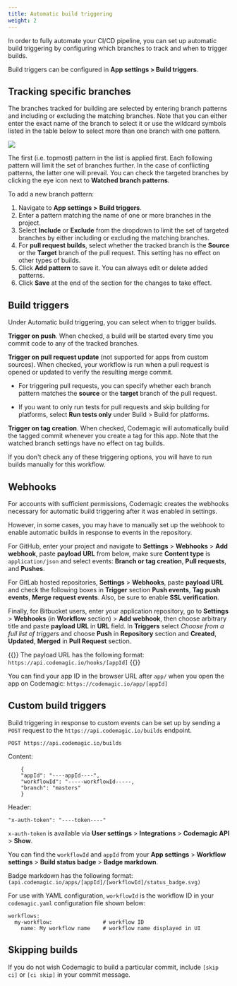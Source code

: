 ```yaml
---
title: Automatic build triggering
weight: 2
---
```


In order to fully automate your CI/CD pipeline, you can set up automatic build triggering by configuring which branches to track and when to trigger builds.

Build triggers can be configured in **App settings > Build triggers**.

## Tracking specific branches

The branches tracked for building are selected by entering branch patterns and including or excluding the matching branches. Note that you can either enter the exact name of the branch to select it or use the wildcard symbols listed in the table below to select more than one branch with one pattern.

![](../uploads/2019/07/branch_patterns-1.png)

The first (i.e. topmost) pattern in the list is applied first. Each following pattern will limit the set of branches further. In the case of conflicting patterns, the latter one will prevail. You can check the targeted branches by clicking the eye icon next to **Watched branch patterns**.

To add a new branch pattern:

1. Navigate to **App settings >** **Build triggers**.
2. Enter a pattern matching the name of one or more branches in the project.
3. Select **Include** or **Exclude** from the dropdown to limit the set of targeted branches by either including or excluding the matching branches.
4. For **pull request builds**, select whether the tracked branch is the **Source** or the **Target** branch of the pull request. This setting has no effect on other types of builds.
5. Click **Add pattern** to save it. You can always edit or delete added patterns.
6. Click **Save** at the end of the section for the changes to take effect.

## Build triggers

Under Automatic build triggering, you can select when to trigger builds.

**Trigger on push**. When checked, a build will be started every time you commit code to any of the tracked branches.

**Trigger on pull request update** (not supported for apps from custom sources). When checked, your workflow is run when a pull request is opened or updated to verify the resulting merge commit. 

* For triggering pull requests, you can specify whether each branch pattern matches the **source** or the **target** branch of the pull request.

* If you want to only run tests for pull requests and skip building for platforms, select **Run tests only** under Build > Build for platforms.

**Trigger on tag creation**. When checked, Codemagic will automatically build the tagged commit whenever you create a tag for this app. Note that the watched branch settings have no effect on tag builds.

If you don't check any of these triggering options, you will have to run builds manually for this workflow.

## Webhooks

For accounts with sufficient permissions, Codemagic creates the webhooks necessary for automatic build triggering after it was enabled in settings.

However, in some cases, you may have to manually set up the webhook to enable automatic builds in response to events in the repository.

For GitHub, enter your project and navigate to **Settings** > **Webhooks** > **Add webhook**, paste **payload URL** from below, make sure **Content type** is `application/json` and select events: **Branch or tag creation**, **Pull requests**, and **Pushes**.

For GitLab hosted repositories, **Settings** > **Webhooks**, paste **payload URL** and check the following boxes in **Trigger** section **Push events**, **Tag push events**, **Merge request events**. Also, be sure to enable **SSL verification**.

Finally, for Bitbucket users, enter your application repository, go to **Settings** > **Webhooks** (in **Workflow** section) > **Add webhook**, then choose arbitrary title and paste **payload URL** in **URL** field. In **Triggers** select *Choose from a full list of triggers* and choose **Push** in **Repository** section and **Created**, **Updated**, **Merged** in **Pull Request** section.

{{<notebox>}}
The payload URL has the following format:  
`https://api.codemagic.io/hooks/[appId]`
{{</notebox>}}

You can find your app ID in the browser URL after `app/` when you open the app on Codemagic: `https://codemagic.io/app/[appId]`


## Custom build triggers

Build triggering in response to custom events can be set up by sending a `POST` request to the `https://api.codemagic.io/builds` endpoint. 

`POST https://api.codemagic.io/builds`

Content:

        {
        "appId": "----appId----",
        "workflowId": "-----workflowId-----,
        "branch": "masters"
        }

Header:

`"x-auth-token": "----token----"`

`x-auth-token` is available via **User settings** > **Integrations** > **Codemagic API** > **Show**.

You can find the `workflowId` and `appId` from your **App settings** > **Workflow settings** > **Build status badge** > **Badge markdown**.

Badge markdown has the following format: `(api.codemagic.io/apps/[appId]/[workflowId]/status_badge.svg)`

For use with YAML configuration, `workflowId` is the workflow ID in your `codemagic.yaml` configuration file shown below:
```
workflows:
  my-workflow:                # workflow ID 
    name: My workflow name    # workflow name displayed in UI
```

## Skipping builds

If you do not wish Codemagic to build a particular commit, include `[skip ci]` or `[ci skip]` in your commit message.
